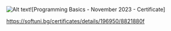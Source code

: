 ![Alt text]((https://github.com/Sensabg/Softuni.java/assets/151548889/395cda9a-e494-41fa-945d-a4f4587a1f93))![Programming Basics - November 2023 - Certificate]




https://softuni.bg/certificates/details/196950/8821880f
